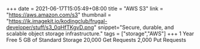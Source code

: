 +++
date = 2021-06-17T15:05:49+08:00
title = "AWS S3"
link = "https://aws.amazon.com/s3"
thumbnail = "https://ik.imagekit.io/kodingclub/frugal-developer/stuff/s3_0qHfTKgvD.png"
snippet="Secure, durable, and scalable object storage infrastructure."
tags = ["storage","AWS"]
+++
1 Year Free
5 GB of Standard Storage
20,000 Get Requests
2,000 Put Requests
